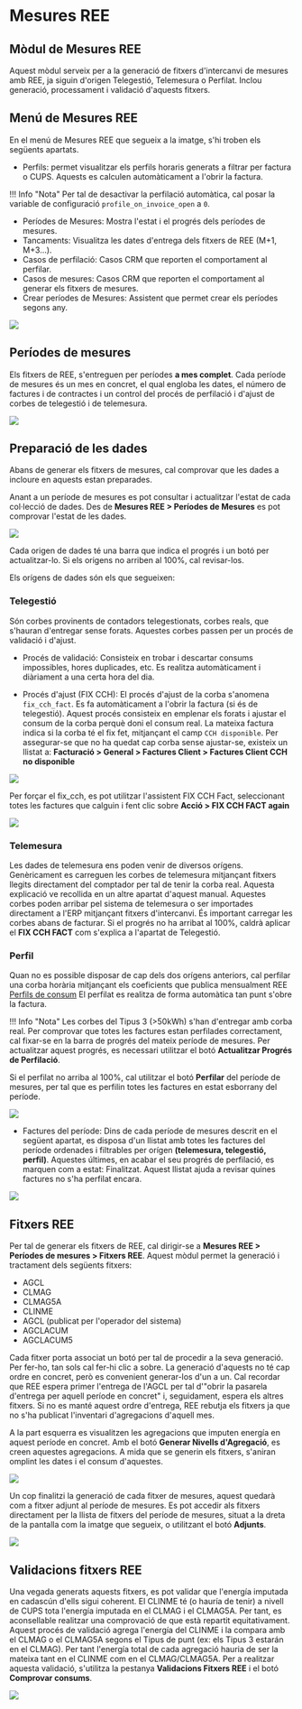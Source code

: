 # Mesures REE

## Mòdul de Mesures REE

Aquest mòdul serveix per a la generació de fitxers d'intercanvi de mesures amb
REE, ja siguin d'origen Telegestió, Telemesura o Perfilat.
Inclou generació, processament i validació d'aquests fitxers.

## Menú de Mesures REE

En el menú de Mesures REE que segueix a la imatge, s'hi troben els següents
apartats.

* Perfils: permet visualitzar els perfils horaris generats a filtrar per
factura o CUPS. Aquests es calculen automàticament a l'obrir la factura.

!!! Info "Nota"
    Per tal de desactivar la perfilació automàtica, cal posar la
    variable de configuració `profile_on_invoice_open` a `0`.

* Períodes de Mesures: Mostra l'estat i el progrés dels períodes de mesures.
* Tancaments: Visualitza les dates d'entrega dels fitxers de REE (M+1, M+3...).
* Casos de perfilació: Casos CRM que reporten el comportament al perfilar.
* Casos de mesures: Casos CRM que reporten el comportament al generar els
fitxers de mesures.
* Crear períodes de Mesures: Assistent que permet crear els períodes segons any.

![](_static/medidas/menu_general.png)

## Períodes de mesures

Els fitxers de REE, s'entreguen per períodes **a mes complet**. Cada període de
mesures és un mes en concret, el qual engloba les dates, el número de factures i
de contractes i un control del procés de perfilació i d'ajust de corbes de
telegestió i de telemesura.

![](_static/medidas/periodes_mesures.png)

## Preparació de les dades

Abans de generar els fitxers de mesures, cal comprovar que les dades a incloure
en aquests estan preparades.

Anant a un període de mesures es pot consultar i actualitzar l'estat de cada
col·lecció de dades. Des de **Mesures REE > Períodes de Mesures** es pot
comprovar l'estat de les dades.

![](_static/medidas/dades_preparades.png)

Cada origen de dades té una barra que indica el progrés i un botó per
actualitzar-lo. Si els origens no arriben al 100%, cal revisar-los.

Els orígens de dades són els que segueixen:

### Telegestió
Són corbes provinents de contadors telegestionats, corbes reals, que s'hauran
d'entregar sense forats.
Aquestes corbes passen per un procés de validació i d'ajust.

* Procés de validació:
Consisteix en trobar i descartar consums impossibles, hores duplicades, etc. Es
realitza automàticament i diàriament a una certa hora del dia.

* Procés d'ajust (FIX CCH):
El procés d'ajust de la corba s'anomena `fix_cch_fact`. Es fa
automàticament a l'obrir la factura (si és de telegestió). Aquest procés
consisteix en emplenar els forats i ajustar el consum de la corba perquè doni
el consum real.
La mateixa factura indica si la corba té el fix fet, mitjançant el camp
`CCH disponible`.
Per assegurar-se que no ha quedat cap corba sense ajustar-se, existeix un
llistat a:
**Facturació > General > Factures Client > Factures Client CCH no disponible**

![](_static/medidas/factures_cch_no_disponible.png)

Per forçar el fix_cch, es pot utilitzar l'assistent FIX CCH Fact, seleccionant
totes les factures que calguin i fent clic sobre **Acció > FIX CCH FACT again**

![](_static/medidas/asistent_fix_cch_fact.png)

### Telemesura

Les dades de telemesura ens poden venir de diversos orígens. Genèricament es
carreguen les corbes de telemesura mitjançant fitxers llegits directament del
comptador per tal de tenir la corba real. Aquesta explicació ve recollida en un
altre apartat d'aquest manual. Aquestes corbes poden arribar pel sistema de
telemesura o ser importades directament a l'ERP mitjançant fitxers d'intercanvi.
És important carregar les corbes abans de facturar. Si el progrés no ha arribat
al 100%, caldrà aplicar el **FIX CCH FACT** com s'explica a l'apartat de
Telegestió.

### Perfil
Quan no es possible disposar de cap dels dos orígens anteriors, cal perfilar
una corba horària mitjançant els coeficients que publica mensualment
REE [Perfils de consum](https://www.ree.es/es/actividades/operacion-del-sistema-electrico/medidas-electricas)
El perfilat es realitza de forma automàtica tan punt s'obre la factura.

!!! Info "Nota"
    Les corbes del Tipus 3 (>50kWh) s'han d'entregar amb corba real.
Per comprovar que totes les factures estan perfilades correctament, cal fixar-se
en la barra de progrés del mateix període de mesures. Per actualitzar aquest
progrés, es necessari utilitzar el botó **Actualitzar Progrés de Perfilació**.

Si el perfilat no arriba al 100%, cal utilitzar el botó **Perfilar** del període
de mesures, per tal que es perfilin totes les factures en estat esborrany del
període.

![](_static/medidas/actualitzar_perfilacio.png)

* Factures del període:
Dins de cada període de mesures descrit en el següent apartat, es disposa d'un
llistat amb totes les factures del període ordenades i filtrables per orígen
**(telemesura, telegestió, perfil)**. Aquestes últimes, en acabar el seu progrés
de perfilació, es marquen com a estat: Finalitzat. Aquest llistat ajuda a revisar
quines factures no s'ha perfilat encara.

![](_static/medidas/factures_periode.png)

## Fitxers REE

Per tal de generar els fitxers de REE, cal dirigir-se a **Mesures REE > Períodes
de mesures > Fitxers REE**.
Aquest mòdul permet la generació i tractament dels següents fitxers:

* AGCL
* CLMAG
* CLMAG5A
* CLINME
* AGCL (publicat per l'operador del sistema)
* AGCLACUM
* AGCLACUM5

Cada fitxer porta associat un botó per tal de procedir a la seva generació. Per
fer-ho, tan sols cal fer-hi clic a sobre. La generació d'aquests no té cap ordre
en concret, però es convenient generar-los d'un a un. Cal recordar que REE
espera primer l'entrega de l'AGCL per tal d'"obrir la pasarela d'entrega per
aquell període en concret" i, seguidament, espera els altres fitxers. Si no es
manté aquest ordre d'entrega, REE rebutja els fitxers ja que no s'ha publicat
l'inventari d'agregacions d'aquell mes.

A la part esquerra es visualitzen les agregacions que imputen energía en aquest
període en concret. Amb el botó **Generar Nivells d'Agregació**, es creen
aquestes agregacions. A mida que se generin els fitxers, s'aniran omplint les
dates i el consum d'aquestes.

![](_static/medidas/mesures_ree.png)

Un cop finalitzi la generació de cada fitxer de mesures, aquest quedarà com a
fitxer adjunt al període de mesures. Es pot accedir als fitxers directament
per la llista de fitxers del període de mesures, situat a la dreta de la
pantalla com la imatge que segueix, o utilitzant el botó **Adjunts**.

![](_static/medidas/adjunts.png)

## Validacions fitxers REE

Una vegada generats aquests fitxers, es pot validar que l'energía imputada en
cadascún d'ells sigui coherent. El CLINME té (o hauría de tenir) a nivell de
CUPS tota l'energía imputada en el CLMAG i el CLMAG5A. Per tant, es aconsellable
realitzar una comprovació de que està repartit equitativament. Aquest procés de
validació agrega l'energía del CLINME i la compara amb el CLMAG o el CLMAG5A
segons el Tipus de punt (ex: els Tipus 3 estarán en el CLMAG). Per tant
l'energía total de cada agregació hauria de ser la mateixa tant en el CLINME
com en el CLMAG/CLMAG5A. Per a realitzar aquesta validació, s'utilitza la
pestanya **Validacions Fitxers REE** i el botó **Comprovar consums**.

![](_static/medidas/validacions_fitxers.png)
